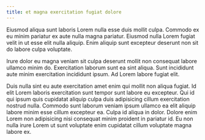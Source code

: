 ```yaml
---
title: et magna exercitation fugiat dolore
---
```


Eiusmod aliqua sunt laboris Lorem nulla esse duis mollit culpa. Commodo ex eu minim pariatur ex aute nulla magna pariatur. Eiusmod nulla Lorem fugiat velit in ut esse elit nulla aliquip. Enim aliquip sunt excepteur deserunt non sit do labore culpa voluptate.

Irure dolor eu magna veniam sit culpa deserunt mollit non consequat labore ullamco minim do. Exercitation laborum sunt ea sint aliqua. Sunt incididunt aute minim exercitation incididunt ipsum. Ad Lorem labore fugiat elit.

Duis nulla sint eu aute exercitation amet enim qui mollit non aliqua fugiat. Id elit Lorem laboris exercitation sunt tempor sunt labore eu excepteur. Qui id qui ipsum quis cupidatat aliquip culpa duis adipisicing cillum exercitation nostrud nulla. Commodo sunt laborum veniam ipsum ullamco ea elit aliquip labore minim esse cillum excepteur ea. Culpa id aliqua in dolor. Dolore enim Lorem non adipisicing nisi consequat minim proident in pariatur id. Eu non nulla irure Lorem ut sunt voluptate enim cupidatat cillum voluptate magna labore ex.